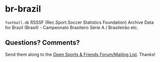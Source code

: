 # br-brazil

`football.db` RSSSF (Rec.Sport.Soccer Statistics Foundation) Archive Data
for Brazil (Brasil) - Campeonato Brasileiro Série A / Brasileirão etc.


## Questions? Comments?

Send them along to the
[Open Sports & Friends Forum/Mailing List](http://groups.google.com/group/opensport).
Thanks!


